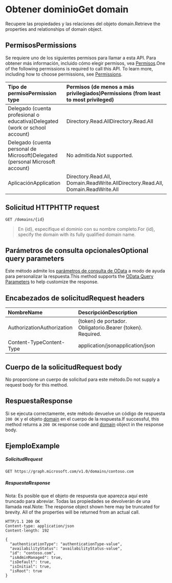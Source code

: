 # <a name="get-domain"></a><span data-ttu-id="c5205-101">Obtener dominio</span><span class="sxs-lookup"><span data-stu-id="c5205-101">Get domain</span></span>

<span data-ttu-id="c5205-102">Recupere las propiedades y las relaciones del objeto domain.</span><span class="sxs-lookup"><span data-stu-id="c5205-102">Retrieve the properties and relationships of domain object.</span></span>

## <a name="permissions"></a><span data-ttu-id="c5205-103">Permisos</span><span class="sxs-lookup"><span data-stu-id="c5205-103">Permissions</span></span>

<span data-ttu-id="c5205-p101">Se requiere uno de los siguientes permisos para llamar a esta API. Para obtener más información, incluido cómo elegir permisos, vea [Permisos](../../../concepts/permissions_reference.md).</span><span class="sxs-lookup"><span data-stu-id="c5205-p101">One of the following permissions is required to call this API. To learn more, including how to choose permissions, see [Permissions](../../../concepts/permissions_reference.md).</span></span>


|<span data-ttu-id="c5205-106">Tipo de permiso</span><span class="sxs-lookup"><span data-stu-id="c5205-106">Permission type</span></span>      | <span data-ttu-id="c5205-107">Permisos (de menos a más privilegiados)</span><span class="sxs-lookup"><span data-stu-id="c5205-107">Permissions (from least to most privileged)</span></span>              |
|:--------------------|:---------------------------------------------------------|
|<span data-ttu-id="c5205-108">Delegado (cuenta profesional o educativa)</span><span class="sxs-lookup"><span data-stu-id="c5205-108">Delegated (work or school account)</span></span> | <span data-ttu-id="c5205-109">Directory.Read.All</span><span class="sxs-lookup"><span data-stu-id="c5205-109">Directory.Read.All</span></span>    |
|<span data-ttu-id="c5205-110">Delegado (cuenta personal de Microsoft)</span><span class="sxs-lookup"><span data-stu-id="c5205-110">Delegated (personal Microsoft account)</span></span> | <span data-ttu-id="c5205-111">No admitida.</span><span class="sxs-lookup"><span data-stu-id="c5205-111">Not supported.</span></span>    |
|<span data-ttu-id="c5205-112">Aplicación</span><span class="sxs-lookup"><span data-stu-id="c5205-112">Application</span></span> | <span data-ttu-id="c5205-113">Directory.Read.All, Domain.ReadWrite.All</span><span class="sxs-lookup"><span data-stu-id="c5205-113">Directory.Read.All, Domain.ReadWrite.All</span></span> |

## <a name="http-request"></a><span data-ttu-id="c5205-114">Solicitud HTTP</span><span class="sxs-lookup"><span data-stu-id="c5205-114">HTTP request</span></span>

<!-- { "blockType": "ignored" } -->
```http
GET /domains/{id}
```

> <span data-ttu-id="c5205-115">En {id}, especifique el dominio con su nombre completo.</span><span class="sxs-lookup"><span data-stu-id="c5205-115">For {id}, specify the domain with its fully qualified domain name.</span></span>

## <a name="optional-query-parameters"></a><span data-ttu-id="c5205-116">Parámetros de consulta opcionales</span><span class="sxs-lookup"><span data-stu-id="c5205-116">Optional query parameters</span></span>

<span data-ttu-id="c5205-117">Este método admite los [parámetros de consulta de OData](http://graph.microsoft.io/docs/overview/query_parameters) a modo de ayuda para personalizar la respuesta.</span><span class="sxs-lookup"><span data-stu-id="c5205-117">This method supports the [OData Query Parameters](http://graph.microsoft.io/docs/overview/query_parameters) to help customize the response.</span></span>

## <a name="request-headers"></a><span data-ttu-id="c5205-118">Encabezados de solicitud</span><span class="sxs-lookup"><span data-stu-id="c5205-118">Request headers</span></span>

| <span data-ttu-id="c5205-119">Nombre</span><span class="sxs-lookup"><span data-stu-id="c5205-119">Name</span></span>      |<span data-ttu-id="c5205-120">Descripción</span><span class="sxs-lookup"><span data-stu-id="c5205-120">Description</span></span>|
|:----------|:----------|
| <span data-ttu-id="c5205-121">Authorization</span><span class="sxs-lookup"><span data-stu-id="c5205-121">Authorization</span></span>  | <span data-ttu-id="c5205-p102">{token} de portador. Obligatorio.</span><span class="sxs-lookup"><span data-stu-id="c5205-p102">Bearer {token}. Required.</span></span> |
| <span data-ttu-id="c5205-124">Content-Type</span><span class="sxs-lookup"><span data-stu-id="c5205-124">Content-Type</span></span>  | <span data-ttu-id="c5205-125">application/json</span><span class="sxs-lookup"><span data-stu-id="c5205-125">application/json</span></span> |

## <a name="request-body"></a><span data-ttu-id="c5205-126">Cuerpo de la solicitud</span><span class="sxs-lookup"><span data-stu-id="c5205-126">Request body</span></span>
<span data-ttu-id="c5205-127">No proporcione un cuerpo de solicitud para este método.</span><span class="sxs-lookup"><span data-stu-id="c5205-127">Do not supply a request body for this method.</span></span>

## <a name="response"></a><span data-ttu-id="c5205-128">Respuesta</span><span class="sxs-lookup"><span data-stu-id="c5205-128">Response</span></span>

<span data-ttu-id="c5205-129">Si se ejecuta correctamente, este método devuelve un código de respuesta `200 OK` y el objeto [domain](../resources/domain.md) en el cuerpo de la respuesta.</span><span class="sxs-lookup"><span data-stu-id="c5205-129">If successful, this method returns a `200 OK` response code and [domain](../resources/domain.md) object in the response body.</span></span>
## <a name="example"></a><span data-ttu-id="c5205-130">Ejemplo</span><span class="sxs-lookup"><span data-stu-id="c5205-130">Example</span></span>
##### <a name="request"></a><span data-ttu-id="c5205-131">Solicitud</span><span class="sxs-lookup"><span data-stu-id="c5205-131">Request</span></span>

<!-- {
  "blockType": "request",
  "name": "get_domain"
}-->
```http
GET https://graph.microsoft.com/v1.0/domains/contoso.com
```
##### <a name="response"></a><span data-ttu-id="c5205-132">Respuesta</span><span class="sxs-lookup"><span data-stu-id="c5205-132">Response</span></span>
<span data-ttu-id="c5205-p103">Nota: Es posible que el objeto de respuesta que aparezca aquí esté truncado para abreviar. Todas las propiedades se devolverán de una llamada real.</span><span class="sxs-lookup"><span data-stu-id="c5205-p103">Note: The response object shown here may be truncated for brevity. All of the properties will be returned from an actual call.</span></span>
<!-- {
  "blockType": "response",
  "truncated": true,
  "@odata.type": "microsoft.graph.domain"
} -->
```http
HTTP/1.1 200 OK
Content-type: application/json
Content-length: 192

{
  "authenticationType": "authenticationType-value",
  "availabilityStatus": "availabilityStatus-value",
  "id": "contoso.com",
  "isAdminManaged": true,
  "isDefault": true,
  "isInitial": true,
  "isRoot": true
}
```

<!-- uuid: 8fcb5dbc-d5aa-4681-8e31-b001d5168d79
2015-10-25 14:57:30 UTC -->
<!-- {
  "type": "#page.annotation",
  "description": "Get domain",
  "keywords": "",
  "section": "documentation",
  "tocPath": ""
}-->